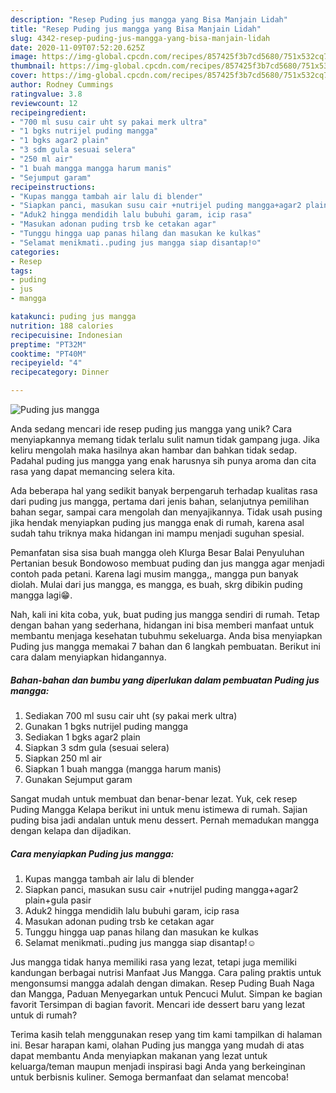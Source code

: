 ```yaml
---
description: "Resep Puding jus mangga yang Bisa Manjain Lidah"
title: "Resep Puding jus mangga yang Bisa Manjain Lidah"
slug: 4342-resep-puding-jus-mangga-yang-bisa-manjain-lidah
date: 2020-11-09T07:52:20.625Z
image: https://img-global.cpcdn.com/recipes/857425f3b7cd5680/751x532cq70/puding-jus-mangga-foto-resep-utama.jpg
thumbnail: https://img-global.cpcdn.com/recipes/857425f3b7cd5680/751x532cq70/puding-jus-mangga-foto-resep-utama.jpg
cover: https://img-global.cpcdn.com/recipes/857425f3b7cd5680/751x532cq70/puding-jus-mangga-foto-resep-utama.jpg
author: Rodney Cummings
ratingvalue: 3.8
reviewcount: 12
recipeingredient:
- "700 ml susu cair uht sy pakai merk ultra"
- "1 bgks nutrijel puding mangga"
- "1 bgks agar2 plain"
- "3 sdm gula sesuai selera"
- "250 ml air"
- "1 buah mangga mangga harum manis"
- "Sejumput garam"
recipeinstructions:
- "Kupas mangga tambah air lalu di blender"
- "Siapkan panci, masukan susu cair +nutrijel puding mangga+agar2 plain+gula pasir"
- "Aduk2 hingga mendidih lalu bubuhi garam, icip rasa"
- "Masukan adonan puding trsb ke cetakan agar"
- "Tunggu hingga uap panas hilang dan masukan ke kulkas"
- "Selamat menikmati..puding jus mangga siap disantap!☺️"
categories:
- Resep
tags:
- puding
- jus
- mangga

katakunci: puding jus mangga 
nutrition: 188 calories
recipecuisine: Indonesian
preptime: "PT32M"
cooktime: "PT40M"
recipeyield: "4"
recipecategory: Dinner

---
```



![Puding jus mangga](https://img-global.cpcdn.com/recipes/857425f3b7cd5680/751x532cq70/puding-jus-mangga-foto-resep-utama.jpg)

Anda sedang mencari ide resep puding jus mangga yang unik? Cara menyiapkannya memang tidak terlalu sulit namun tidak gampang juga. Jika keliru mengolah maka hasilnya akan hambar dan bahkan tidak sedap. Padahal puding jus mangga yang enak harusnya sih punya aroma dan cita rasa yang dapat memancing selera kita.

Ada beberapa hal yang sedikit banyak berpengaruh terhadap kualitas rasa dari puding jus mangga, pertama dari jenis bahan, selanjutnya pemilihan bahan segar, sampai cara mengolah dan menyajikannya. Tidak usah pusing jika hendak menyiapkan puding jus mangga enak di rumah, karena asal sudah tahu triknya maka hidangan ini mampu menjadi suguhan spesial.

Pemanfatan sisa sisa buah mangga oleh Klurga Besar Balai Penyuluhan Pertanian besuk Bondowoso membuat puding dan jus mangga agar menjadi contoh pada petani. Karena lagi musim mangga,, mangga pun banyak diolah. Mulai dari jus mangga, es mangga, es buah, skrg dibikin puding mangga lagi😁.


Nah, kali ini kita coba, yuk, buat puding jus mangga sendiri di rumah. Tetap dengan bahan yang sederhana, hidangan ini bisa memberi manfaat untuk membantu menjaga kesehatan tubuhmu sekeluarga. Anda bisa menyiapkan Puding jus mangga memakai 7 bahan dan 6 langkah pembuatan. Berikut ini cara dalam menyiapkan hidangannya.

<!--inarticleads1-->

##### Bahan-bahan dan bumbu yang diperlukan dalam pembuatan Puding jus mangga:

1. Sediakan 700 ml susu cair uht (sy pakai merk ultra)
1. Gunakan 1 bgks nutrijel puding mangga
1. Sediakan 1 bgks agar2 plain
1. Siapkan 3 sdm gula (sesuai selera)
1. Siapkan 250 ml air
1. Siapkan 1 buah mangga (mangga harum manis)
1. Gunakan Sejumput garam


Sangat mudah untuk membuat dan benar-benar lezat. Yuk, cek resep Puding Mangga Kelapa berikut ini untuk menu istimewa di rumah. Sajian puding bisa jadi andalan untuk menu dessert. Pernah memadukan mangga dengan kelapa dan dijadikan. 

<!--inarticleads2-->

##### Cara menyiapkan Puding jus mangga:

1. Kupas mangga tambah air lalu di blender
1. Siapkan panci, masukan susu cair +nutrijel puding mangga+agar2 plain+gula pasir
1. Aduk2 hingga mendidih lalu bubuhi garam, icip rasa
1. Masukan adonan puding trsb ke cetakan agar
1. Tunggu hingga uap panas hilang dan masukan ke kulkas
1. Selamat menikmati..puding jus mangga siap disantap!☺️


Jus mangga tidak hanya memiliki rasa yang lezat, tetapi juga memiliki kandungan berbagai nutrisi Manfaat Jus Mangga. Cara paling praktis untuk mengonsumsi mangga adalah dengan dimakan. Resep Puding Buah Naga dan Mangga, Paduan Menyegarkan untuk Pencuci Mulut. Simpan ke bagian favorit Tersimpan di bagian favorit. Mencari ide dessert baru yang lezat untuk di rumah? 

Terima kasih telah menggunakan resep yang tim kami tampilkan di halaman ini. Besar harapan kami, olahan Puding jus mangga yang mudah di atas dapat membantu Anda menyiapkan makanan yang lezat untuk keluarga/teman maupun menjadi inspirasi bagi Anda yang berkeinginan untuk berbisnis kuliner. Semoga bermanfaat dan selamat mencoba!
